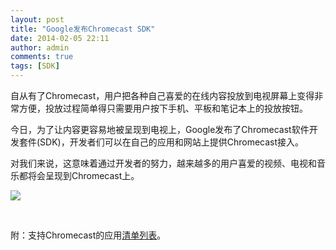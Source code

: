 ```yaml
---
layout: post
title: "Google发布Chromecast SDK"
date: 2014-02-05 22:11
author: admin
comments: true
tags: [SDK]
---
```

自从有了Chromecast，用户把各种自己喜爱的在线内容投放到电视屏幕上变得非常方便，投放过程简单得只需要用户按下手机、平板和笔记本上的投放按钮。

今日，为了让内容更容易地被呈现到电视上，Google发布了Chromecast软件开发套件(SDK)，开发者们可以在自己的应用和网站上提供Chromecast接入。

对我们来说，这意味着通过开发者的努力，越来越多的用户喜爱的视频、电视和音乐都将会呈现到Chromecast上。

<a href="http://www.chromi.org/archives/14731/yt-chromecast-mobile" rel="attachment wp-att-14732">![](http://chromipic.b0.upaiyun.com/uploads/2014/02/yt-chromecast-mobile.jpg)</a>

&nbsp;

附：支持Chromecast的应用<a href="http://www.google.com/intl/en/chrome/devices/chromecast/apps.html?utm_campaign=chromecast.com&amp;utm_source=chromecast.com&amp;utm_medium=referral" target="_blank">清单列表</a>。
